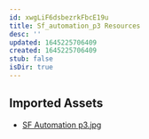 ```yaml
---
id: xwgLiF6dsbezrkFbcE19u
title: Sf_automation_p3 Resources
desc: ''
updated: 1645225706409
created: 1645225706409
stub: false
isDir: true
---
```

## Imported Assets
- [SF Automation p3.jpg](/assets/sf-automation-p3.jpg)
